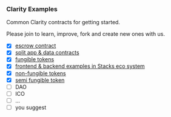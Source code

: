 ### Clarity Examples

Common Clarity contracts for getting started.

Please join to learn, improve, fork and create new ones with us.

- [x] [escrow contract](001-escrow/)
- [x] [split app & data contracts](002-app-data/)
- [x] [fungible tokens](003-ft/)
- [x] [frontend & backend examples in Stacks eco system](004-ft-interface/)
- [x] [non-fungible tokens](005-nft/)
- [x] [semi fungible token](006-sft/)
- [ ] DAO
- [ ] ICO
- [ ] ...
- [ ] you suggest
